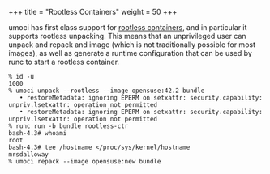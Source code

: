 +++
title = "Rootless Containers"
weight = 50
+++

umoci has first class support for [rootless containers][rootlesscontaine.rs],
and in particular it supports rootless unpacking. This means that an
unprivileged user can unpack and repack and image (which is not traditionally
possible for most images), as well as generate a runtime configuration that can
be used by runc to start a rootless container.

```text
% id -u
1000
% umoci unpack --rootless --image opensuse:42.2 bundle
   • restoreMetadata: ignoring EPERM on setxattr: security.capability: unpriv.lsetxattr: operation not permitted
   • restoreMetadata: ignoring EPERM on setxattr: security.capability: unpriv.lsetxattr: operation not permitted
% runc run -b bundle rootless-ctr
bash-4.3# whoami
root
bash-4.3# tee /hostname </proc/sys/kernel/hostname
mrsdalloway
% umoci repack --image opensuse:new bundle
```

[rootlesscontaine.rs]: https://rootlesscontaine.rs/
